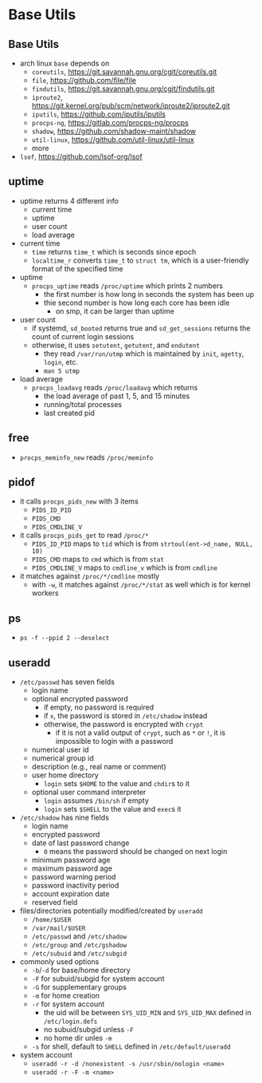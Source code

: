 Base Utils
==========

## Base Utils

- arch linux `base` depends on
  - `coreutils`, <https://git.savannah.gnu.org/cgit/coreutils.git>
  - `file`, <https://github.com/file/file>
  - `findutils`, <https://git.savannah.gnu.org/cgit/findutils.git>
  - `iproute2`, <https://git.kernel.org/pub/scm/network/iproute2/iproute2.git>
  - `iputils`, <https://github.com/iputils/iputils>
  - `procps-ng`, <https://gitlab.com/procps-ng/procps>
  - `shadow`, <https://github.com/shadow-maint/shadow>
  - `util-linux`, <https://github.com/util-linux/util-linux>
  - more
- `lsof`, <https://github.com/lsof-org/lsof>

## uptime

- uptime returns 4 different info
  - current time
  - uptime
  - user count
  - load average
- current time
  - `time` returns `time_t` which is seconds since epoch
  - `localtime_r` converts `time_t` to `struct tm`, which is a user-friendly
    format of the specified time
- uptime
  - `procps_uptime` reads `/proc/uptime` which prints 2 numbers
    - the first number is how long in seconds the system has been up
    - thie second number is how long each core has been idle
      - on smp, it can be larger than uptime
- user count
  - if systemd, `sd_booted` returns true and `sd_get_sessions` returns the
    count of current login sessions
  - otherwise, it uses `setutent`, `getutent`, and `endutent`
    - they read `/var/run/utmp` which is maintained by `init`, `agetty`,
      `login`, etc.
    - `man 5 utmp`
- load average
  - `procps_loadavg` reads `/proc/loadavg` which returns
    - the load average of past 1, 5, and 15 minutes
    - running/total processes
    - last created pid

## free

- `procps_meminfo_new` reads `/proc/meminfo`

## pidof

- it calls `procps_pids_new` with 3 items
  - `PIDS_ID_PID`
  - `PIDS_CMD`
  - `PIDS_CMDLINE_V`
- it calls `procps_pids_get` to read `/proc/*`
  - `PIDS_ID_PID` maps to `tid` which is from `strtoul(ent->d_name, NULL, 10)`
  - `PIDS_CMD` maps to `cmd` which is from `stat`
  - `PIDS_CMDLINE_V` maps to `cmdline_v` which is from `cmdline`
- it matches against `/proc/*/cmdline` mostly
  - with `-w`, it matches against `/proc/*/stat` as well which is for kernel
    workers

## ps

- `ps -f --ppid 2 --deselect`

## useradd

- `/etc/passwd` has seven fields
  - login name
  - optional encrypted password
    - if empty, no password is required
    - if `x`, the password is stored in `/etc/shadow` instead
    - otherwise, the password is encrypted with `crypt`
      - if it is not a valid output of `crypt`, such as `*` or `!`, it is
        impossible to login with a password
  - numerical user id
  - numerical group id
  - description (e.g., real name or comment)
  - user home directory
    - `login` sets `$HOME` to the value and `chdir`s to it
  - optional user command interpreter
    - `login` assumes `/bin/sh` if empty
    - `login` sets `$SHELL` to the value and `exec`s it
- `/etc/shadow` has nine fields
  - login name
  - encrypted password
  - date of last password change
    - `0` means the password should be changed on next login
  - minimum password age
  - maximum password age
  - password warning period
  - password inactivity period
  - account expiration date
  - reserved field
- files/directories potentially modified/created by `useradd`
  - `/home/$USER`
  - `/var/mail/$USER`
  - `/etc/passwd` and `/etc/shadow`
  - `/etc/group` and `/etc/gshadow`
  - `/etc/subuid` and `/etc/subgid`
- commonly used options
  - `-b`/`-d` for base/home directory
  - `-F` for subuid/subgid for system account
  - `-G` for supplementary groups
  - `-m` for home creation
  - `-r` for system account
    - the uid will be between `SYS_UID_MIN` and `SYS_UID_MAX` defined in
      `/etc/login.defs`
    - no subuid/subgid unless `-F`
    - no home dir unles `-m`
  - `-s` for shell, default to `SHELL` defined in `/etc/default/useradd`
- system account
  - `useradd -r -d /nonexistent -s /usr/sbin/nologin <name>`
  - `useradd -r -F -m <name>`
